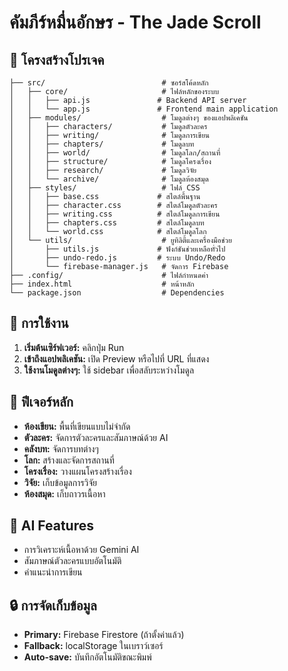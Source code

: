 
# คัมภีร์หมื่นอักษร - The Jade Scroll

## 📁 โครงสร้างโปรเจค

```
├── src/                          # ซอร์สโค้ดหลัก
│   ├── core/                     # ไฟล์หลักของระบบ
│   │   ├── api.js               # Backend API server
│   │   └── app.js               # Frontend main application
│   ├── modules/                  # โมดูลต่างๆ ของแอปพลิเคชัน
│   │   ├── characters/           # โมดูลตัวละคร
│   │   ├── writing/              # โมดูลการเขียน
│   │   ├── chapters/             # โมดูลบท
│   │   ├── world/                # โมดูลโลก/สถานที่
│   │   ├── structure/            # โมดูลโครงเรื่อง
│   │   ├── research/             # โมดูลวิจัย
│   │   └── archive/              # โมดูลห้องสมุด
│   ├── styles/                   # ไฟล์ CSS
│   │   ├── base.css             # สไตล์พื้นฐาน
│   │   ├── character.css        # สไตล์โมดูลตัวละคร
│   │   ├── writing.css          # สไตล์โมดูลการเขียน
│   │   ├── chapters.css         # สไตล์โมดูลบท
│   │   └── world.css            # สไตล์โมดูลโลก
│   └── utils/                    # ยูทิลิตี้และเครื่องมือช่วย
│       ├── utils.js             # ฟังก์ชันช่วยเหลือทั่วไป
│       ├── undo-redo.js         # ระบบ Undo/Redo
│       └── firebase-manager.js   # จัดการ Firebase
├── .config/                      # ไฟล์กำหนดค่า
├── index.html                    # หน้าหลัก
└── package.json                  # Dependencies

```

## 🚀 การใช้งาน

1. **เริ่มต้นเซิร์ฟเวอร์:** คลิกปุ่ม Run
2. **เข้าถึงแอปพลิเคชัน:** เปิด Preview หรือไปที่ URL ที่แสดง
3. **ใช้งานโมดูลต่างๆ:** ใช้ sidebar เพื่อสลับระหว่างโมดูล

## 🔧 ฟีเจอร์หลัก

- **ห้องเขียน:** พื้นที่เขียนแบบไม่จำกัด
- **ตัวละคร:** จัดการตัวละครและสัมภาษณ์ด้วย AI
- **คลังบท:** จัดการบทต่างๆ
- **โลก:** สร้างและจัดการสถานที่
- **โครงเรื่อง:** วางแผนโครงสร้างเรื่อง
- **วิจัย:** เก็บข้อมูลการวิจัย
- **ห้องสมุด:** เก็บถาวรเนื้อหา

## 🤖 AI Features

- การวิเคราะห์เนื้อหาด้วย Gemini AI
- สัมภาษณ์ตัวละครแบบอัตโนมัติ
- คำแนะนำการเขียน

## 🔒 การจัดเก็บข้อมูล

- **Primary:** Firebase Firestore (ถ้าตั้งค่าแล้ว)
- **Fallback:** localStorage ในเบราว์เซอร์
- **Auto-save:** บันทึกอัตโนมัติขณะพิมพ์
